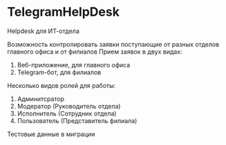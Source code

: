 # TelegramHelpDesk

Helpdesk для ИТ-отдела

Возможность контролировать заявки поступающие от разных отделов главного офиса и от филиалов
Прием заявок в двух видах:
1. Веб-приложение, для главного офиса
2. Telegram-бот, для филиалов

Несколько видов ролей для работы:
1. Админитсратор
2. Модератор (Руководитель отдела)
3. Исполнитель (Сотрудник отдела)
4. Пользователь (Представитель филиала)

Тестовые данные в миграции

